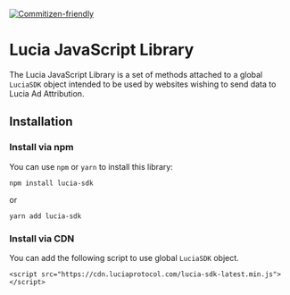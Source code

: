 [![Commitizen-friendly](https://img.shields.io/badge/commitizen-friendly-brightgreen.svg)](http://commitizen.github.io/cz-cli/)

# Lucia JavaScript Library

The Lucia JavaScript Library is a set of methods attached to a global `LuciaSDK` object intended to be used by websites wishing to send data to Lucia Ad Attribution.

## Installation

### Install via npm

You can use `npm` or `yarn` to install this library:

```
npm install lucia-sdk
```

or

```
yarn add lucia-sdk
```

### Install via CDN

You can add the following script to use global `LuciaSDK` object.

```
<script src="https://cdn.luciaprotocol.com/lucia-sdk-latest.min.js"></script>
```
